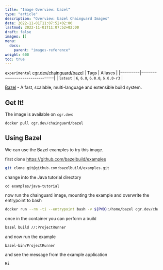 ```yaml
---
title: "Image Overview: bazel"
type: "article"
description: "Overview: bazel Chainguard Images"
date: 2022-11-01T11:07:52+02:00
lastmod: 2022-11-01T11:07:52+02:00
draft: false
images: []
menu:
  docs:
    parent: "images-reference"
weight: 600
toc: true
---
```


`experimental` [cgr.dev/chainguard/bazel](https://github.com/chainguard-images/images/tree/main/images/bazel)
| Tags     | Aliases                         |
|----------|---------------------------------|
| `latest` | `6`, `6.0`, `6.0.0`, `6.0.0-r3` |



[Bazel](https://github.com/bazelbuild/bazel) - A fast, scalable, multi-language and extensible build system.

## Get It!

The image is available on `cgr.dev`:

```
docker pull cgr.dev/chainguard/bazel
```

## Using Bazel

We can use the Bazel examples to try this image.

first clone https://github.com/bazelbuild/examples

```sh
git clone git@github.com:bazelbuild/examples.git
```

change into the Java tutorial directory

```
cd examples/java-tutorial
```

now run the chainguard image, mounting the example and overwrite the entrypoint to bash

```sh
docker run --rm -ti --entrypoint bash -v ${PWD}:/home/bazel cgr.dev/chainguard/bazel
```

once in the container you can perform a build

```sh
bazel build //:ProjectRunner
```

and now run the example

```sh
bazel-bin/ProjectRunner
```

and see the message from the example application

```sh
Hi
```
